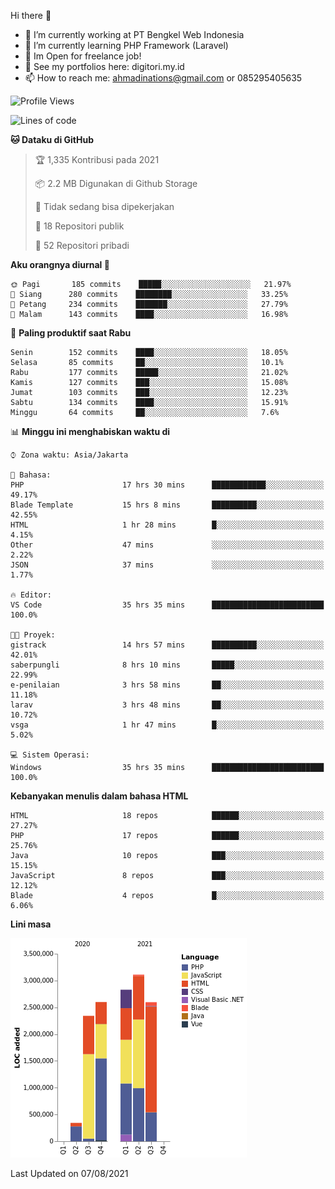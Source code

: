 Hi there 👋

- 🔭 I’m currently working at PT Bengkel Web Indonesia
- 🌱 I’m currently learning PHP Framework (Laravel)
- 📂 Im Open for freelance job!
- 🧷 See my portfolios here: digitori.my.id
- 📫 How to reach me: ahmadinations@gmail.com or 085295405635


<!--START_SECTION:waka-->
![Profile Views](http://img.shields.io/badge/Profil%20dilihat-0-blue)

![Lines of code](https://img.shields.io/badge/Sejak%20Hello%20World%20aku%20telah%20menulis-13.8%20million%20baris%20kode-blue)

**🐱 Dataku di GitHub** 

> 🏆 1,335 Kontribusi pada 2021
 > 
> 📦 2.2 MB Digunakan di Github Storage 
 > 
> 🚫 Tidak sedang bisa dipekerjakan
 > 
> 📜 18 Repositori publik 
 > 
> 🔑 52 Repositori pribadi  
 > 
**Aku orangnya diurnal 🐤** 

```text
🌞 Pagi       185 commits    █████░░░░░░░░░░░░░░░░░░░░   21.97% 
🌆 Siang      280 commits    ████████░░░░░░░░░░░░░░░░░   33.25% 
🌃 Petang     234 commits    ███████░░░░░░░░░░░░░░░░░░   27.79% 
🌙 Malam      143 commits    ████░░░░░░░░░░░░░░░░░░░░░   16.98%

```
📅 **Paling produktif saat Rabu** 

```text
Senin        152 commits    ████░░░░░░░░░░░░░░░░░░░░░   18.05% 
Selasa       85 commits     ██░░░░░░░░░░░░░░░░░░░░░░░   10.1% 
Rabu         177 commits    █████░░░░░░░░░░░░░░░░░░░░   21.02% 
Kamis        127 commits    ███░░░░░░░░░░░░░░░░░░░░░░   15.08% 
Jumat        103 commits    ███░░░░░░░░░░░░░░░░░░░░░░   12.23% 
Sabtu        134 commits    ████░░░░░░░░░░░░░░░░░░░░░   15.91% 
Minggu       64 commits     ██░░░░░░░░░░░░░░░░░░░░░░░   7.6%

```


📊 **Minggu ini menghabiskan waktu di** 

```text
⌚︎ Zona waktu: Asia/Jakarta

💬 Bahasa: 
PHP                      17 hrs 30 mins      ████████████░░░░░░░░░░░░░   49.17% 
Blade Template           15 hrs 8 mins       ██████████░░░░░░░░░░░░░░░   42.55% 
HTML                     1 hr 28 mins        █░░░░░░░░░░░░░░░░░░░░░░░░   4.15% 
Other                    47 mins             ░░░░░░░░░░░░░░░░░░░░░░░░░   2.22% 
JSON                     37 mins             ░░░░░░░░░░░░░░░░░░░░░░░░░   1.77%

🔥 Editor: 
VS Code                  35 hrs 35 mins      █████████████████████████   100.0%

🐱‍💻 Proyek: 
gistrack                 14 hrs 57 mins      ██████████░░░░░░░░░░░░░░░   42.01% 
saberpungli              8 hrs 10 mins       █████░░░░░░░░░░░░░░░░░░░░   22.99% 
e-penilaian              3 hrs 58 mins       ██░░░░░░░░░░░░░░░░░░░░░░░   11.18% 
larav                    3 hrs 48 mins       ██░░░░░░░░░░░░░░░░░░░░░░░   10.72% 
vsga                     1 hr 47 mins        █░░░░░░░░░░░░░░░░░░░░░░░░   5.02%

💻 Sistem Operasi: 
Windows                  35 hrs 35 mins      █████████████████████████   100.0%

```

**Kebanyakan menulis dalam bahasa HTML** 

```text
HTML                     18 repos            ██████░░░░░░░░░░░░░░░░░░░   27.27% 
PHP                      17 repos            ██████░░░░░░░░░░░░░░░░░░░   25.76% 
Java                     10 repos            ███░░░░░░░░░░░░░░░░░░░░░░   15.15% 
JavaScript               8 repos             ███░░░░░░░░░░░░░░░░░░░░░░   12.12% 
Blade                    4 repos             █░░░░░░░░░░░░░░░░░░░░░░░░   6.06%

```


**Lini masa**

![Chart not found](https://raw.githubusercontent.com/MuhamadAhmadin/MuhamadAhmadin/master/charts/bar_graph.png) 


 Last Updated on 07/08/2021
<!--END_SECTION:waka-->
